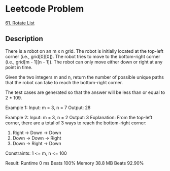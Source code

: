 # Leetcode Problem
[61. Rotate List](https://leetcode.com/problems/rotate-list/)

## Description
There is a robot on an m x n grid. The robot is initially located at the top-left corner (i.e., grid[0][0]). 
The robot tries to move to the bottom-right corner (i.e., grid[m - 1][n - 1]). The robot can only move either down 
or right at any point in time.

Given the two integers m and n, return the number of possible unique paths that the robot can take to reach the 
bottom-right corner.

The test cases are generated so that the answer will be less than or equal to 2 * 109.

Example 1:
Input: m = 3, n = 7
Output: 28

Example 2:
Input: m = 3, n = 2
Output: 3
Explanation: From the top-left corner, there are a total of 3 ways to reach the bottom-right corner:
1. Right -> Down -> Down
2. Down -> Down -> Right
3. Down -> Right -> Down
 
Constraints:
1 <= m, n <= 100

Result:
Runtime 0 ms Beats 100%
Memory 38.8 MB Beats 92.90%